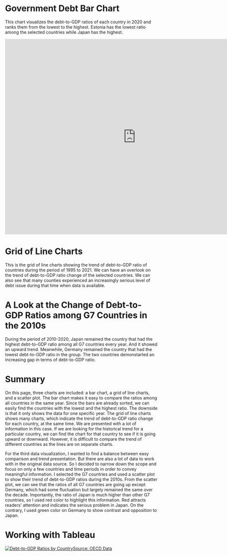 # Government Debt Bar Chart
This chart visualizes the debt-to-GDP ratios of each country in 2020 and ranks them from the lowest to the highest. Estonia has the lowest ratio among the selected countries while Japan has the highest.
<iframe src="https://data.oecd.org/chart/6Ob1" width="860" height="645" style="border: 0" mozallowfullscreen="true" webkitallowfullscreen="true" allowfullscreen="true"><a href="https://data.oecd.org/chart/6Ob1" target="_blank">OECD Chart: General government debt, Total, % of GDP, Annual, 2020</a></iframe>

# Grid of Line Charts
This is the grid of line charts showing the trend of debt-to-GDP ratio of countries during the period of 1995 to 2021. We can have an overlook on the trend of debt-to-GDP ratio change of the selected countries. We can also see that many counties experienced an increasingly serious level of debt issue during that time when data is available.
<div class="flourish-embed flourish-chart" data-src="visualisation/11141746"><script src="https://public.flourish.studio/resources/embed.js"></script></div>

# A Look at the Change of Debt-to-GDP Ratios among G7 Countries in the 2010s
During the period of 2010-2020, Japan remained the country that had the highest debt-to-GDP ratio among all G7 countries every year. And it showed an upward trend. Meanwhile, Germany remained the country that had the lowest debt-to-GDP ratio in the group. The two countries demonstarted an increasing gap in terms of debt-to-GDP ratio.
<div class="flourish-embed flourish-scatter" data-src="visualisation/11142140"><script src="https://public.flourish.studio/resources/embed.js"></script></div>

# Summary
On this page, three charts are included: a bar chart, a grid of line charts, and a scatter plot. The bar chart makes it easy to compare the ratios among all countries in the same year. Since the bars are already sorted, we can easily find the countries with the lowest and the highest ratio. The downside is that it only shows the data for one specific year. The grid of line charts shows many charts, which indicate the trend of debt-to-GDP ratio change for each country, at the same time. We are presented with a lot of information in this case. If we are looking for the historical trend for a particular country, we can find the chart for that country to see if it is going upward or downward. However, it is difficult to compare the trend of different countries as the lines are on separate charts. 

For the third data visualization, I wanted to find a balance between easy comparison and trend presentation. But there are also a lot of data to work with in the original data source. So I decided to narrow down the scope and focus on only a few countries and time periods in order to convey meaningful information. I selected the G7 countries and used a scatter plot to show their trend of debt-to-GDP ratios during the 2010s. From the scatter plot, we can see that the ratios of all G7 countries are going up except Germany, which had some fluctuation but largely remained the same over the decade. Importantly, the ratio of Japan is much higher than other G7 countries, so I used red color to highlight this information. Red attracts readers' attention and indicates the serious problem in Japan. On the contrary, I used green color on Germany to show contrast and opposition to Japan.

# Working with Tableau
<div class='tableauPlaceholder' id='viz1663292602194' style='position: relative'><noscript><a href='#'><img alt='Debt-to-GDP Ratios by CountrySource: OECD Data ' src='https:&#47;&#47;public.tableau.com&#47;static&#47;images&#47;de&#47;debt-to-gdpratiosbycountry&#47;Debt-to-GDPRatiosbyCountry&#47;1_rss.png' style='border: none' /></a></noscript><object class='tableauViz'  style='display:none;'><param name='host_url' value='https%3A%2F%2Fpublic.tableau.com%2F' /> <param name='embed_code_version' value='3' /> <param name='site_root' value='' /><param name='name' value='debt-to-gdpratiosbycountry&#47;Debt-to-GDPRatiosbyCountry' /><param name='tabs' value='no' /><param name='toolbar' value='yes' /><param name='static_image' value='https:&#47;&#47;public.tableau.com&#47;static&#47;images&#47;de&#47;debt-to-gdpratiosbycountry&#47;Debt-to-GDPRatiosbyCountry&#47;1.png' /> <param name='animate_transition' value='yes' /><param name='display_static_image' value='yes' /><param name='display_spinner' value='yes' /><param name='display_overlay' value='yes' /><param name='display_count' value='yes' /><param name='language' value='en-US' /><param name='filter' value='publish=yes' /></object></div>
<script type='text/javascript'>                    
  var divElement = document.getElementById('viz1663292602194');                    
  var vizElement = divElement.getElementsByTagName('object')[0];                    
  vizElement.style.width='100%';vizElement.style.height=(divElement.offsetWidth*0.75)+'px';                    
  var scriptElement = document.createElement('script');                    
  scriptElement.src = 'https://public.tableau.com/javascripts/api/viz_v1.js';                    
  vizElement.parentNode.insertBefore(scriptElement, vizElement);                
</script>
